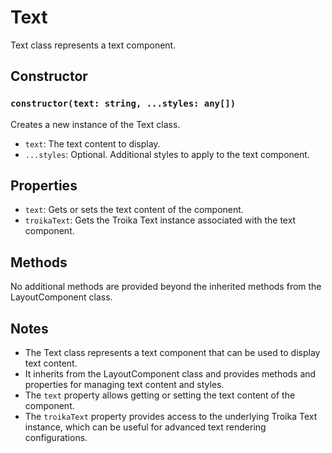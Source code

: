 # Text

Text class represents a text component.

## Constructor

### `constructor(text: string, ...styles: any[])`

Creates a new instance of the Text class.

- `text`: The text content to display.
- `...styles`: Optional. Additional styles to apply to the text component.

## Properties

- `text`: Gets or sets the text content of the component.
- `troikaText`: Gets the Troika Text instance associated with the text component.

## Methods

No additional methods are provided beyond the inherited methods from the LayoutComponent class.

## Notes

- The Text class represents a text component that can be used to display text content.
- It inherits from the LayoutComponent class and provides methods and properties for managing text content and styles.
- The `text` property allows getting or setting the text content of the component.
- The `troikaText` property provides access to the underlying Troika Text instance, which can be useful for advanced text rendering configurations.

